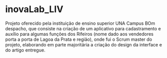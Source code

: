 # inovaLab_LIV
Projeto oferecido pela instituição de ensino superior UNA Campus BOm despacho, que consiste na criação de um aplicativo para cadastramento e auxílio para algumas funções dos Rifeiros (nome dado aos vendedores porta a porta de Lagoa da Prata e região), onde fui o Scrum master do projeto, elaborando em parte majoritária a criação do design da interface e do artigo entregue.
